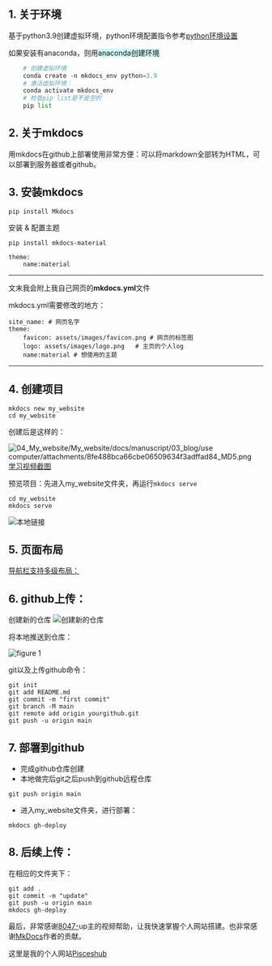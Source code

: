 ## 1. 关于环境
基于python3.9创建虚拟环境，python环境配置指令参考[python环境设置](python%E7%8E%AF%E5%A2%83%E8%AE%BE%E7%BD%AE.md)  

如果安装有anaconda，则用<span style="background:rgba(173, 239, 239, 0.55)">anaconda创建环境</span>

```python
	# 创建虚拟环境
	conda create -n mkdocs_env python=3.9
	# 激活虚拟环境：
	conda activate mkdocs_env
	# 检查pip list是不是空的
	pip list
```

## 2. 关于mkdocs

用mkdocs在github上部署使用非常方便：可以将markdown全部转为HTML，可以部署到服务器或者github。

## 3. 安装mkdocs

`pip install Mkdocs`

安装 & 配置主题

```
pip install mkdocs-material
```

```
theme:
	name:material
```

--- 

文末我会附上我自己网页的**mkdocs.yml**文件

mkdocs.yml需要修改的地方：
```
site_name: # 网页名字
theme:
	favicon: assets/images/favicon.png # 网页的标签图
	logo: assets/images/logo.png   # 主页的个人log
	name:material # 想使用的主题
```

---

## 4. 创建项目

```
mkdocs new my_website
cd my_website
```

创建后是这样的：

![04_My_website/My_website/docs/manuscript/03_blog/use computer/attachments/8fe488bca66cbe06509634f3adffad84_MD5.png](Pasted%20image%2020230720175316.png)
[学习视频截图](04_My_website/My_website/docs/manuscript/03_blog/use%20computer/attachments/8fe488bca66cbe06509634f3adffad84_MD5.png%7COpen:%20Pasted%20image%2020230720175316.png)

预览项目：先进入my_website文件夹，再运行`mkdocs serve`

```
cd my_website
mkdocs serve
```

![本地链接](b68a45a6b18ae36a7baf9b304d007a3e_MD5.png)

## 5. 页面布局

[导航栏支持多级布局：](https://mkdocs-like-code.readthedocs.io/zh_CN/latest/MkDocs-advanced-operations/theme-configuration/)


## 6. github上传：


创建新的仓库 
![创建新的仓库](9bf714a7225ecfbe381382bd297ecd08_MD5.png)

将本地推送到仓库：

![figure 1](04_My_website/My_website/docs/manuscript/03_blog/use%20computer/attachments/5ba94137196aebb4287b75aadbef2329_MD5.png)

git以及上传github命令：
```
git init
git add README.md
git commit -m "first commit"
git branch -M main
git remote add origin yourgithub.git
git push -u origin main
```

## 7. 部署到github

- 完成github仓库创建
- 本地做完后git之后push到github远程仓库
```
git push origin main
```
- 进入my_website文件夹，进行部署：
```
mkdocs gh-deploy
```

## 8. 后续上传：

在相应的文件夹下：

```
git add .
git commit -m "update"
git push -u origin main
mkdocs gh-deploy
```

最后，非常感谢[8047-](https://www.bilibili.com/video/BV1FB4y1n7Gf/?spm_id_from=333.880.my_history.page.click&vd_source=f6b887c95aa7969fce3d0ed6ca6f2232)up主的视频帮助，让我快速掌握个人网站搭建。也非常感谢[MkDocs](https://www.mkdocs.org/)作者的贡献。

这里是我的个人网站[Pisceshub](https://Pisceshub.github.io/My_website/)
